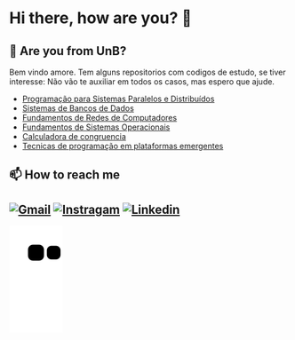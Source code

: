 # Hi there, how are you? 👋

## 🤔 Are you from UnB? 

Bem vindo amore. Tem alguns repositorios com codigos de estudo, se tiver interesse: 
Não vão te auxiliar em todos os casos, mas espero que ajude. 
- [Programação para Sistemas Paralelos e Distribuídos](https://github.com/giovannabbottino/pspd_unb)
- [Sistemas de Bancos de Dados](https://github.com/giovannabbottino/SBD2_unb)
- [Fundamentos de Redes de Computadores ](https://github.com/giovannabbottino/frc_unb)
- [Fundamentos de Sistemas Operacionais](https://github.com/giovannabbottino/fso_unb)
- [Calculadora de congruencia](https://github.com/giovannabbottino/calculo_congruencia)
- [Tecnicas de programação em plataformas emergentes](https://github.com/giovannabbottino/tppe_unb)

## 📫 How to reach me

[![Gmail](https://img.shields.io/badge/Gmail-D14836?style=for-the-badge&logo=gmail&logoColor=white)](https://instagram.com/giovannabbottino) [![Instragam](https://img.shields.io/badge/Instagram-E4405F?style=for-the-badge&logo=instagram&logoColor=white)](https://www.instagram.com/giovannabbottino/)  [![Linkedin](https://img.shields.io/badge/LinkedIn-0077B5?style=for-the-badge&logo=linkedin&logoColor=white)](https://www.linkedin.com/in/giovannabbottino/?locale=en_US)
---
![Snake animation](https://github.com/giovannabbottino/giovannabbottino/blob/output/github-contribution-grid-snake.svg)
